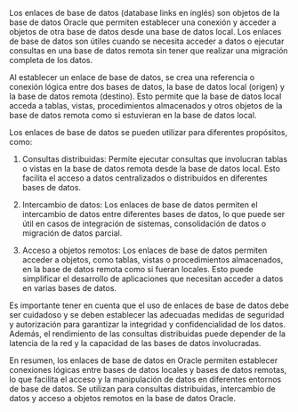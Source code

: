   
Los enlaces de base de datos (database links en inglés) son objetos de la base de datos Oracle que permiten establecer una conexión y acceder a objetos de otra base de datos desde una base de datos local. Los enlaces de base de datos son útiles cuando se necesita acceder a datos o ejecutar consultas en una base de datos remota sin tener que realizar una migración completa de los datos.

Al establecer un enlace de base de datos, se crea una referencia o conexión lógica entre dos bases de datos, la base de datos local (origen) y la base de datos remota (destino). Esto permite que la base de datos local acceda a tablas, vistas, procedimientos almacenados y otros objetos de la base de datos remota como si estuvieran en la base de datos local.

Los enlaces de base de datos se pueden utilizar para diferentes propósitos, como:

1. Consultas distribuidas: Permite ejecutar consultas que involucran tablas o vistas en la base de datos remota desde la base de datos local. Esto facilita el acceso a datos centralizados o distribuidos en diferentes bases de datos.
    
2. Intercambio de datos: Los enlaces de base de datos permiten el intercambio de datos entre diferentes bases de datos, lo que puede ser útil en casos de integración de sistemas, consolidación de datos o migración de datos parcial.
    
3. Acceso a objetos remotos: Los enlaces de base de datos permiten acceder a objetos, como tablas, vistas o procedimientos almacenados, en la base de datos remota como si fueran locales. Esto puede simplificar el desarrollo de aplicaciones que necesitan acceder a datos en varias bases de datos.
    

Es importante tener en cuenta que el uso de enlaces de base de datos debe ser cuidadoso y se deben establecer las adecuadas medidas de seguridad y autorización para garantizar la integridad y confidencialidad de los datos. Además, el rendimiento de las consultas distribuidas puede depender de la latencia de la red y la capacidad de las bases de datos involucradas.

En resumen, los enlaces de base de datos en Oracle permiten establecer conexiones lógicas entre bases de datos locales y bases de datos remotas, lo que facilita el acceso y la manipulación de datos en diferentes entornos de base de datos. Se utilizan para consultas distribuidas, intercambio de datos y acceso a objetos remotos en la base de datos Oracle.